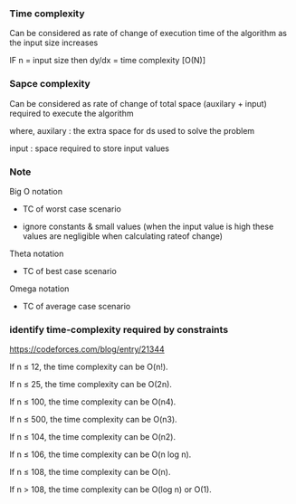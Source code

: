 ### Time complexity

Can be considered as rate of change of execution time of the algorithm as the input size increases

IF n = input size then dy/dx = time complexity [O(N)]


### Sapce complexity

Can be considered as rate of change of total space (auxilary + input) required to execute the algorithm

where,
auxilary : the extra space for ds used to solve the problem

input : space required to store input values

### Note 

Big O notation 

- TC of worst case scenario

- ignore constants & small values (when the input value is high these values are negligible when calculating rateof change)

Theta notation

- TC of best case scenario

Omega notation
- TC of average case scenario


### identify time-complexity required by constraints

https://codeforces.com/blog/entry/21344

If n ≤ 12, the time complexity can be O(n!).

If n ≤ 25, the time complexity can be O(2n).

If n ≤ 100, the time complexity can be O(n4).

If n ≤ 500, the time complexity can be O(n3).

If n ≤ 104, the time complexity can be O(n2).

If n ≤ 106, the time complexity can be O(n log n).

If n ≤ 108, the time complexity can be O(n).

If n > 108, the time complexity can be O(log n) or O(1).
